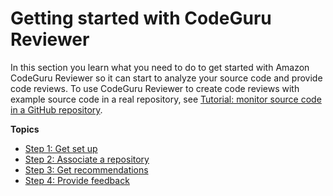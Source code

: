 # Getting started with CodeGuru Reviewer<a name="getting-started-with-guru"></a>

 In this section you learn what you need to do to get started with Amazon CodeGuru Reviewer so it can start to analyze your source code and provide code reviews\. To use CodeGuru Reviewer to create code reviews with example source code in a real repository, see [Tutorial: monitor source code in a GitHub repository](tutorial-github-reviewer.md)\. 

**Topics**
+ [Step 1: Get set up](getting-started-prequisites.md)
+ [Step 2: Associate a repository](getting-started-associate-repository.md)
+ [Step 3: Get recommendations](get-results.md)
+ [Step 4: Provide feedback](provide-feedback.md)